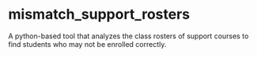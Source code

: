 # mismatch_support_rosters
A python-based tool that analyzes the class rosters of support courses to find students who may not be enrolled correctly.
